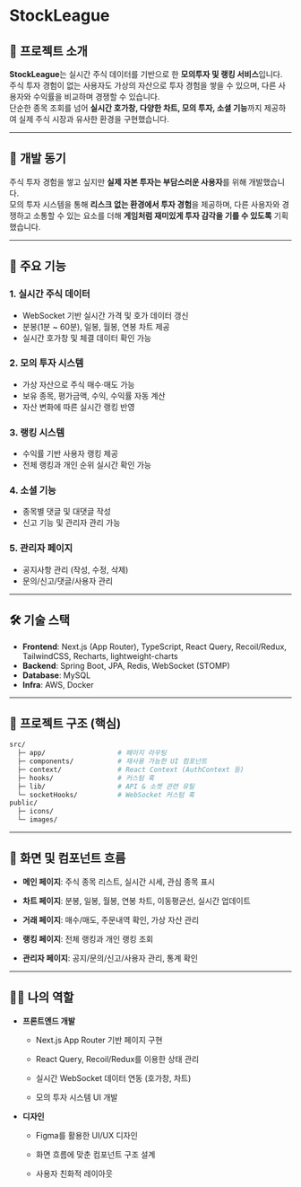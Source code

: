 # StockLeague

## 📌 프로젝트 소개
**StockLeague**는 실시간 주식 데이터를 기반으로 한 **모의투자 및 랭킹 서비스**입니다.  
주식 투자 경험이 없는 사용자도 가상의 자산으로 투자 경험을 쌓을 수 있으며, 다른 사용자와 수익률을 비교하며 경쟁할 수 있습니다.  
단순한 종목 조회를 넘어 **실시간 호가창, 다양한 차트, 모의 투자, 소셜 기능**까지 제공하여 실제 주식 시장과 유사한 환경을 구현했습니다.  

---

## 🎯 개발 동기
주식 투자 경험을 쌓고 싶지만 **실제 자본 투자는 부담스러운 사용자**를 위해 개발했습니다.  
모의 투자 시스템을 통해 **리스크 없는 환경에서 투자 경험**을 제공하며, 다른 사용자와 경쟁하고 소통할 수 있는 요소를 더해 **게임처럼 재미있게 투자 감각을 기를 수 있도록** 기획했습니다.  

---

## 🚀 주요 기능

### 1. 실시간 주식 데이터
- WebSocket 기반 실시간 가격 및 호가 데이터 갱신  
- 분봉(1분 ~ 60분), 일봉, 월봉, 연봉 차트 제공  
- 실시간 호가창 및 체결 데이터 확인 가능  

### 2. 모의 투자 시스템
- 가상 자산으로 주식 매수·매도 가능  
- 보유 종목, 평가금액, 수익, 수익률 자동 계산  
- 자산 변화에 따른 실시간 랭킹 반영  

### 3. 랭킹 시스템
- 수익률 기반 사용자 랭킹 제공  
- 전체 랭킹과 개인 순위 실시간 확인 가능  

### 4. 소셜 기능
- 종목별 댓글 및 대댓글 작성  
- 신고 기능 및 관리자 관리 가능  

### 5. 관리자 페이지
- 공지사항 관리 (작성, 수정, 삭제)  
- 문의/신고/댓글/사용자 관리  

---

## 🛠 기술 스택
- **Frontend**: Next.js (App Router), TypeScript, React Query, Recoil/Redux, TailwindCSS, Recharts, lightweight-charts  
- **Backend**: Spring Boot, JPA, Redis, WebSocket (STOMP)  
- **Database**: MySQL  
- **Infra**: AWS, Docker  

---

## 📂 프로젝트 구조 (핵심)
```bash
src/
  ├─ app/                  # 페이지 라우팅
  ├─ components/           # 재사용 가능한 UI 컴포넌트
  ├─ context/              # React Context (AuthContext 등)
  ├─ hooks/                # 커스텀 훅
  ├─ lib/                  # API & 소켓 관련 유틸
  └─ socketHooks/          # WebSocket 커스텀 훅
public/
  ├─ icons/
  └─ images/
```
---

## 🎨 화면 및 컴포넌트 흐름

- **메인 페이지**: 주식 종목 리스트, 실시간 시세, 관심 종목 표시

- **차트 페이지**: 분봉, 일봉, 월봉, 연봉 차트, 이동평균선, 실시간 업데이트

- **거래 페이지**: 매수/매도, 주문내역 확인, 가상 자산 관리

- **랭킹 페이지**: 전체 랭킹과 개인 랭킹 조회

- **관리자 페이지**: 공지/문의/신고/사용자 관리, 통계 확인

---

## 🧑‍💻 나의 역할

- **프론트엔드 개발**

  - Next.js App Router 기반 페이지 구현

  - React Query, Recoil/Redux를 이용한 상태 관리

  - 실시간 WebSocket 데이터 연동 (호가창, 차트)

  - 모의 투자 시스템 UI 개발

- **디자인**

  - Figma를 활용한 UI/UX 디자인

  - 화면 흐름에 맞춘 컴포넌트 구조 설계

  - 사용자 친화적 레이아웃 
